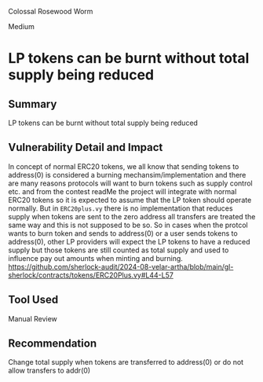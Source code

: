 Colossal Rosewood Worm

Medium

# LP tokens can be burnt without total supply being reduced

## Summary 
LP tokens can be burnt without total supply being reduced  

## Vulnerability Detail and Impact 

In concept of normal ERC20 tokens, we all know that sending tokens to address(0) is considered  a burning mechansim/implementation and there are many reasons protocols will want to burn tokens such as supply control etc. and from the contest readMe the project will integrate with normal ERC20 tokens so it is expected to assume that the LP token should operate normally.
But in `ERC20plus.vy` there is no implementation that reduces supply when tokens are sent to the zero address all transfers are treated the same way and this is not supposed to be so. So in cases when the protcol wants to burn token and sends to address(0) or a user sends tokens to address(0), other LP providers will expect the LP tokens to have a reduced supply but those tokens are still counted as total supply and used to influence pay out amounts when minting and burning.
https://github.com/sherlock-audit/2024-08-velar-artha/blob/main/gl-sherlock/contracts/tokens/ERC20Plus.vy#L44-L57

## Tool Used 
Manual Review 

## Recommendation
Change total supply when tokens are transferred to address(0) or do not allow transfers to addr(0)
